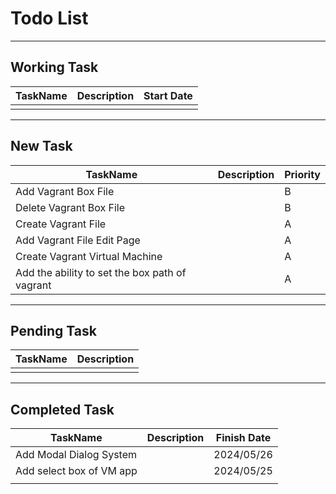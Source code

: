 # Todo List

---

## Working Task
| TaskName      | Description   | Start Date |
| ------------- | ------------- | ------------|
|   |   |   |

---

## New Task
| TaskName      | Description   | Priority |
| ------------- | ------------- | ------------ |
| Add Vagrant Box File |        | B |
| Delete Vagrant Box File |     | B |
| Create Vagrant File |         | A |
| Add Vagrant File Edit Page |   | A |
| Create Vagrant Virtual Machine |   | A |
| Add the ability to set the box path of vagrant |   | A |

---

## Pending Task
| TaskName      | Description   |
| ------------- | ------------- | 
|   |   |       


---

## Completed Task
| TaskName      | Description   | Finish Date |
| ------------- | ------------- | ------------|
| Add Modal Dialog System  |    | 2024/05/26  |
| Add select box of VM app |    | 2024/05/25  | 
|   |   |   |